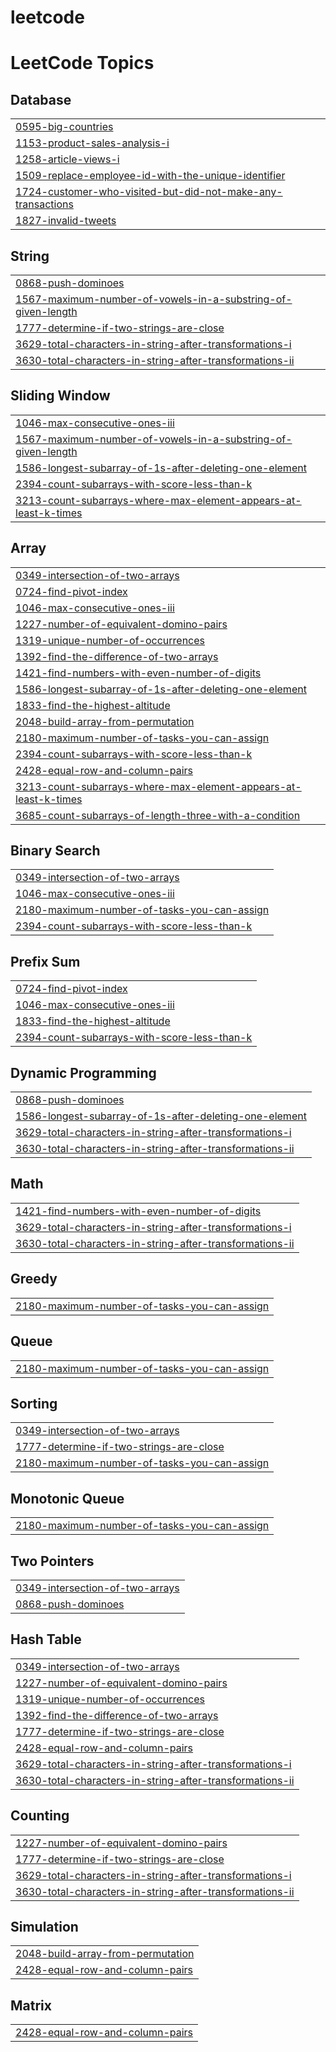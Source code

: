 # leetcode
<!---LeetCode Topics Start-->
# LeetCode Topics
## Database
|  |
| ------- |
| [0595-big-countries](https://github.com/PSAnsa/leetcode/tree/master/0595-big-countries) |
| [1153-product-sales-analysis-i](https://github.com/PSAnsa/leetcode/tree/master/1153-product-sales-analysis-i) |
| [1258-article-views-i](https://github.com/PSAnsa/leetcode/tree/master/1258-article-views-i) |
| [1509-replace-employee-id-with-the-unique-identifier](https://github.com/PSAnsa/leetcode/tree/master/1509-replace-employee-id-with-the-unique-identifier) |
| [1724-customer-who-visited-but-did-not-make-any-transactions](https://github.com/PSAnsa/leetcode/tree/master/1724-customer-who-visited-but-did-not-make-any-transactions) |
| [1827-invalid-tweets](https://github.com/PSAnsa/leetcode/tree/master/1827-invalid-tweets) |
## String
|  |
| ------- |
| [0868-push-dominoes](https://github.com/PSAnsa/leetcode/tree/master/0868-push-dominoes) |
| [1567-maximum-number-of-vowels-in-a-substring-of-given-length](https://github.com/PSAnsa/leetcode/tree/master/1567-maximum-number-of-vowels-in-a-substring-of-given-length) |
| [1777-determine-if-two-strings-are-close](https://github.com/PSAnsa/leetcode/tree/master/1777-determine-if-two-strings-are-close) |
| [3629-total-characters-in-string-after-transformations-i](https://github.com/PSAnsa/leetcode/tree/master/3629-total-characters-in-string-after-transformations-i) |
| [3630-total-characters-in-string-after-transformations-ii](https://github.com/PSAnsa/leetcode/tree/master/3630-total-characters-in-string-after-transformations-ii) |
## Sliding Window
|  |
| ------- |
| [1046-max-consecutive-ones-iii](https://github.com/PSAnsa/leetcode/tree/master/1046-max-consecutive-ones-iii) |
| [1567-maximum-number-of-vowels-in-a-substring-of-given-length](https://github.com/PSAnsa/leetcode/tree/master/1567-maximum-number-of-vowels-in-a-substring-of-given-length) |
| [1586-longest-subarray-of-1s-after-deleting-one-element](https://github.com/PSAnsa/leetcode/tree/master/1586-longest-subarray-of-1s-after-deleting-one-element) |
| [2394-count-subarrays-with-score-less-than-k](https://github.com/PSAnsa/leetcode/tree/master/2394-count-subarrays-with-score-less-than-k) |
| [3213-count-subarrays-where-max-element-appears-at-least-k-times](https://github.com/PSAnsa/leetcode/tree/master/3213-count-subarrays-where-max-element-appears-at-least-k-times) |
## Array
|  |
| ------- |
| [0349-intersection-of-two-arrays](https://github.com/PSAnsa/leetcode/tree/master/0349-intersection-of-two-arrays) |
| [0724-find-pivot-index](https://github.com/PSAnsa/leetcode/tree/master/0724-find-pivot-index) |
| [1046-max-consecutive-ones-iii](https://github.com/PSAnsa/leetcode/tree/master/1046-max-consecutive-ones-iii) |
| [1227-number-of-equivalent-domino-pairs](https://github.com/PSAnsa/leetcode/tree/master/1227-number-of-equivalent-domino-pairs) |
| [1319-unique-number-of-occurrences](https://github.com/PSAnsa/leetcode/tree/master/1319-unique-number-of-occurrences) |
| [1392-find-the-difference-of-two-arrays](https://github.com/PSAnsa/leetcode/tree/master/1392-find-the-difference-of-two-arrays) |
| [1421-find-numbers-with-even-number-of-digits](https://github.com/PSAnsa/leetcode/tree/master/1421-find-numbers-with-even-number-of-digits) |
| [1586-longest-subarray-of-1s-after-deleting-one-element](https://github.com/PSAnsa/leetcode/tree/master/1586-longest-subarray-of-1s-after-deleting-one-element) |
| [1833-find-the-highest-altitude](https://github.com/PSAnsa/leetcode/tree/master/1833-find-the-highest-altitude) |
| [2048-build-array-from-permutation](https://github.com/PSAnsa/leetcode/tree/master/2048-build-array-from-permutation) |
| [2180-maximum-number-of-tasks-you-can-assign](https://github.com/PSAnsa/leetcode/tree/master/2180-maximum-number-of-tasks-you-can-assign) |
| [2394-count-subarrays-with-score-less-than-k](https://github.com/PSAnsa/leetcode/tree/master/2394-count-subarrays-with-score-less-than-k) |
| [2428-equal-row-and-column-pairs](https://github.com/PSAnsa/leetcode/tree/master/2428-equal-row-and-column-pairs) |
| [3213-count-subarrays-where-max-element-appears-at-least-k-times](https://github.com/PSAnsa/leetcode/tree/master/3213-count-subarrays-where-max-element-appears-at-least-k-times) |
| [3685-count-subarrays-of-length-three-with-a-condition](https://github.com/PSAnsa/leetcode/tree/master/3685-count-subarrays-of-length-three-with-a-condition) |
## Binary Search
|  |
| ------- |
| [0349-intersection-of-two-arrays](https://github.com/PSAnsa/leetcode/tree/master/0349-intersection-of-two-arrays) |
| [1046-max-consecutive-ones-iii](https://github.com/PSAnsa/leetcode/tree/master/1046-max-consecutive-ones-iii) |
| [2180-maximum-number-of-tasks-you-can-assign](https://github.com/PSAnsa/leetcode/tree/master/2180-maximum-number-of-tasks-you-can-assign) |
| [2394-count-subarrays-with-score-less-than-k](https://github.com/PSAnsa/leetcode/tree/master/2394-count-subarrays-with-score-less-than-k) |
## Prefix Sum
|  |
| ------- |
| [0724-find-pivot-index](https://github.com/PSAnsa/leetcode/tree/master/0724-find-pivot-index) |
| [1046-max-consecutive-ones-iii](https://github.com/PSAnsa/leetcode/tree/master/1046-max-consecutive-ones-iii) |
| [1833-find-the-highest-altitude](https://github.com/PSAnsa/leetcode/tree/master/1833-find-the-highest-altitude) |
| [2394-count-subarrays-with-score-less-than-k](https://github.com/PSAnsa/leetcode/tree/master/2394-count-subarrays-with-score-less-than-k) |
## Dynamic Programming
|  |
| ------- |
| [0868-push-dominoes](https://github.com/PSAnsa/leetcode/tree/master/0868-push-dominoes) |
| [1586-longest-subarray-of-1s-after-deleting-one-element](https://github.com/PSAnsa/leetcode/tree/master/1586-longest-subarray-of-1s-after-deleting-one-element) |
| [3629-total-characters-in-string-after-transformations-i](https://github.com/PSAnsa/leetcode/tree/master/3629-total-characters-in-string-after-transformations-i) |
| [3630-total-characters-in-string-after-transformations-ii](https://github.com/PSAnsa/leetcode/tree/master/3630-total-characters-in-string-after-transformations-ii) |
## Math
|  |
| ------- |
| [1421-find-numbers-with-even-number-of-digits](https://github.com/PSAnsa/leetcode/tree/master/1421-find-numbers-with-even-number-of-digits) |
| [3629-total-characters-in-string-after-transformations-i](https://github.com/PSAnsa/leetcode/tree/master/3629-total-characters-in-string-after-transformations-i) |
| [3630-total-characters-in-string-after-transformations-ii](https://github.com/PSAnsa/leetcode/tree/master/3630-total-characters-in-string-after-transformations-ii) |
## Greedy
|  |
| ------- |
| [2180-maximum-number-of-tasks-you-can-assign](https://github.com/PSAnsa/leetcode/tree/master/2180-maximum-number-of-tasks-you-can-assign) |
## Queue
|  |
| ------- |
| [2180-maximum-number-of-tasks-you-can-assign](https://github.com/PSAnsa/leetcode/tree/master/2180-maximum-number-of-tasks-you-can-assign) |
## Sorting
|  |
| ------- |
| [0349-intersection-of-two-arrays](https://github.com/PSAnsa/leetcode/tree/master/0349-intersection-of-two-arrays) |
| [1777-determine-if-two-strings-are-close](https://github.com/PSAnsa/leetcode/tree/master/1777-determine-if-two-strings-are-close) |
| [2180-maximum-number-of-tasks-you-can-assign](https://github.com/PSAnsa/leetcode/tree/master/2180-maximum-number-of-tasks-you-can-assign) |
## Monotonic Queue
|  |
| ------- |
| [2180-maximum-number-of-tasks-you-can-assign](https://github.com/PSAnsa/leetcode/tree/master/2180-maximum-number-of-tasks-you-can-assign) |
## Two Pointers
|  |
| ------- |
| [0349-intersection-of-two-arrays](https://github.com/PSAnsa/leetcode/tree/master/0349-intersection-of-two-arrays) |
| [0868-push-dominoes](https://github.com/PSAnsa/leetcode/tree/master/0868-push-dominoes) |
## Hash Table
|  |
| ------- |
| [0349-intersection-of-two-arrays](https://github.com/PSAnsa/leetcode/tree/master/0349-intersection-of-two-arrays) |
| [1227-number-of-equivalent-domino-pairs](https://github.com/PSAnsa/leetcode/tree/master/1227-number-of-equivalent-domino-pairs) |
| [1319-unique-number-of-occurrences](https://github.com/PSAnsa/leetcode/tree/master/1319-unique-number-of-occurrences) |
| [1392-find-the-difference-of-two-arrays](https://github.com/PSAnsa/leetcode/tree/master/1392-find-the-difference-of-two-arrays) |
| [1777-determine-if-two-strings-are-close](https://github.com/PSAnsa/leetcode/tree/master/1777-determine-if-two-strings-are-close) |
| [2428-equal-row-and-column-pairs](https://github.com/PSAnsa/leetcode/tree/master/2428-equal-row-and-column-pairs) |
| [3629-total-characters-in-string-after-transformations-i](https://github.com/PSAnsa/leetcode/tree/master/3629-total-characters-in-string-after-transformations-i) |
| [3630-total-characters-in-string-after-transformations-ii](https://github.com/PSAnsa/leetcode/tree/master/3630-total-characters-in-string-after-transformations-ii) |
## Counting
|  |
| ------- |
| [1227-number-of-equivalent-domino-pairs](https://github.com/PSAnsa/leetcode/tree/master/1227-number-of-equivalent-domino-pairs) |
| [1777-determine-if-two-strings-are-close](https://github.com/PSAnsa/leetcode/tree/master/1777-determine-if-two-strings-are-close) |
| [3629-total-characters-in-string-after-transformations-i](https://github.com/PSAnsa/leetcode/tree/master/3629-total-characters-in-string-after-transformations-i) |
| [3630-total-characters-in-string-after-transformations-ii](https://github.com/PSAnsa/leetcode/tree/master/3630-total-characters-in-string-after-transformations-ii) |
## Simulation
|  |
| ------- |
| [2048-build-array-from-permutation](https://github.com/PSAnsa/leetcode/tree/master/2048-build-array-from-permutation) |
| [2428-equal-row-and-column-pairs](https://github.com/PSAnsa/leetcode/tree/master/2428-equal-row-and-column-pairs) |
## Matrix
|  |
| ------- |
| [2428-equal-row-and-column-pairs](https://github.com/PSAnsa/leetcode/tree/master/2428-equal-row-and-column-pairs) |
<!---LeetCode Topics End-->
